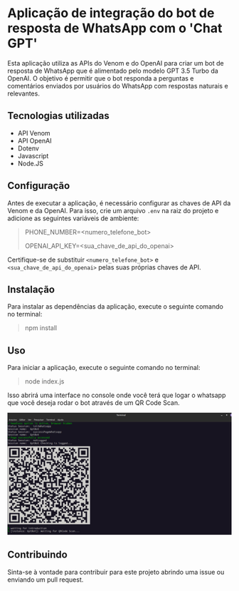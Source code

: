 # Aplicação de integração do bot de resposta de WhatsApp com o 'Chat GPT'

Esta aplicação utiliza as APIs do Venom e do OpenAI para criar um bot de resposta de WhatsApp que é alimentado pelo modelo GPT 3.5 Turbo da OpenAI. O objetivo é permitir que o bot responda a perguntas e comentários enviados por usuários do WhatsApp com respostas naturais e relevantes.

## Tecnologias utilizadas

- API Venom
- API OpenAI
- Dotenv
- Javascript
- Node.JS

## Configuração

Antes de executar a aplicação, é necessário configurar as chaves de API da Venom e da OpenAI. Para isso, crie um arquivo `.env` na raiz do projeto e adicione as seguintes variáveis de ambiente:

> PHONE_NUMBER=<numero_telefone_bot>
> 
> OPENAI_API_KEY=<sua_chave_de_api_do_openai>


Certifique-se de substituir `<numero_telefone_bot>` e `<sua_chave_de_api_do_openai>` pelas suas próprias chaves de API.

## Instalação

Para instalar as dependências da aplicação, execute o seguinte comando no terminal:

>npm install


## Uso

Para iniciar a aplicação, execute o seguinte comando no terminal:

> node index.js


Isso abrirá uma interface no console onde você terá que logar o whatsapp que você deseja rodar o bot através de um QR Code Scan.

![alt](.github/venom.png)



## Contribuindo

Sinta-se à vontade para contribuir para este projeto abrindo uma issue ou enviando um pull request.

